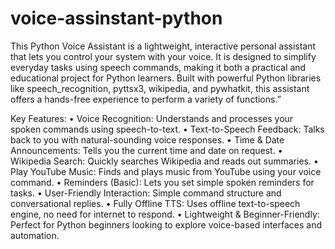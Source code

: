 # voice-assinstant-python
This Python Voice Assistant is a lightweight, interactive personal assistant that lets you control your system with your voice. It is designed to simplify everyday tasks using speech commands, making it both a practical and educational project for Python learners. Built with powerful Python libraries like speech_recognition, pyttsx3, wikipedia, and pywhatkit, this assistant offers a hands-free experience to perform a variety of functions.”

Key Features:
	•	Voice Recognition: Understands and processes your spoken commands using speech-to-text.
	•	Text-to-Speech Feedback: Talks back to you with natural-sounding voice responses.
	•	Time & Date Announcements: Tells you the current time and date on request.
	•	Wikipedia Search: Quickly searches Wikipedia and reads out summaries.
	•	Play YouTube Music: Finds and plays music from YouTube using your voice command.
	•	Reminders (Basic): Lets you set simple spoken reminders for tasks.
	•	User-Friendly Interaction: Simple command structure and conversational replies.
	•	Fully Offline TTS: Uses offline text-to-speech engine, no need for internet to respond.
	•	Lightweight & Beginner-Friendly: Perfect for Python beginners looking to explore voice-based interfaces and automation.
